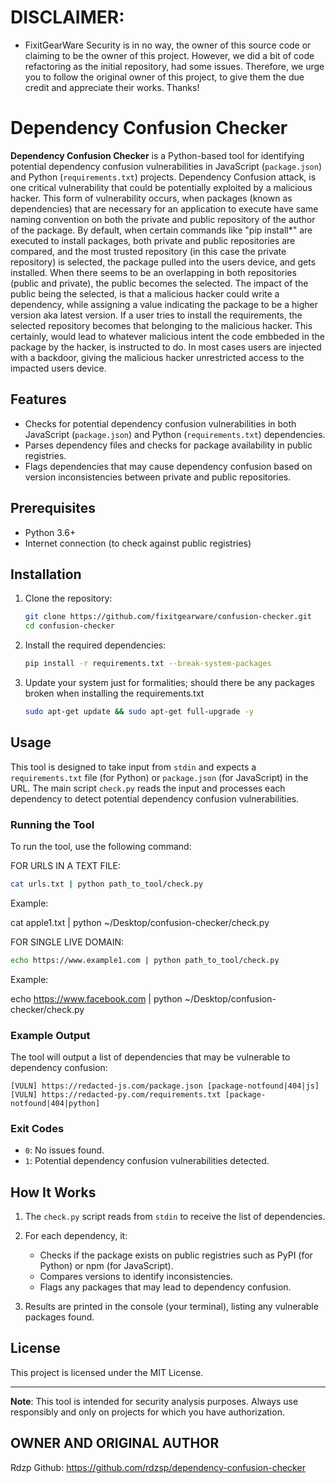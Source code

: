 # DISCLAIMER:
- FixitGearWare Security is in no way, the owner of this source code or claiming to be the owner of this project. However, we did a bit of code refactoring as the initial repository, had some issues. Therefore, we urge you to follow the original owner of this project, to give them the due credit and appreciate their works. Thanks!


# Dependency Confusion Checker

**Dependency Confusion Checker** is a Python-based tool for identifying potential dependency confusion vulnerabilities in JavaScript (`package.json`) and Python (`requirements.txt`) projects. Dependency Confusion attack, is one critical vulnerability that could be potentially exploited by a malicious hacker. This form of 
vulnerability occurs, when packages (known as dependencies) that are necessary for an application to execute have same naming convention on both the private and public
repository of the author of the package. 
By default, when certain commands like "pip install*" are executed to install packages, both private and public repositories are compared, and the most trusted repository (in this case the private repository) is selected, the package pulled into the users device, and gets installed. 
When there seems to be an overlapping in both repositories (public and private), the public becomes the selected. 
The impact of the public being the selected, is that a malicious hacker could write a dependency, while assigning a value indicating the package to be a higher version aka latest version. If a user tries to install the requirements, the selected repository becomes that belonging to the malicious hacker. This certainly, would lead to whatever malicious intent the code embbeded in the package by the hacker, is instructed to do. In most cases users are injected with a backdoor, giving the malicious hacker unrestricted access to the impacted users device. 


## Features

- Checks for potential dependency confusion vulnerabilities in both JavaScript (`package.json`) and Python (`requirements.txt`) dependencies.
- Parses dependency files and checks for package availability in public registries.
- Flags dependencies that may cause dependency confusion based on version inconsistencies between private and public repositories.

## Prerequisites

- Python 3.6+
- Internet connection (to check against public registries)

## Installation

1. Clone the repository:

   ```bash
   git clone https://github.com/fixitgearware/confusion-checker.git
   cd confusion-checker
   ```

2. Install the required dependencies:

   ```bash
   pip install -r requirements.txt --break-system-packages
   ```
   
3. Update your system just for formalities; should there be any packages broken when installing the requirements.txt
   
   ```bash
   sudo apt-get update && sudo apt-get full-upgrade -y
   ```
   

## Usage

This tool is designed to take input from `stdin` and expects a `requirements.txt` file (for Python) or `package.json` (for JavaScript) in the URL. The main script `check.py` reads the input and processes each dependency to detect potential dependency confusion vulnerabilities.

### Running the Tool

To run the tool, use the following command:

FOR URLS IN A TEXT FILE:

```bash
cat urls.txt | python path_to_tool/check.py 
```
Example:

cat apple1.txt | python ~/Desktop/confusion-checker/check.py



FOR SINGLE LIVE DOMAIN:

```bash
echo https://www.example1.com | python path_to_tool/check.py
```
Example:

echo https://www.facebook.com | python ~/Desktop/confusion-checker/check.py


### Example Output

The tool will output a list of dependencies that may be vulnerable to dependency confusion:

```plaintext
[VULN] https://redacted-js.com/package.json [package-notfound|404|js]
[VULN] https://redacted-py.com/requirements.txt [package-notfound|404|python]
```

### Exit Codes

- `0`: No issues found.
- `1`: Potential dependency confusion vulnerabilities detected.

## How It Works

1. The `check.py` script reads from `stdin` to receive the list of dependencies.
2. For each dependency, it:
   - Checks if the package exists on public registries such as PyPI (for Python) or npm (for JavaScript).
   - Compares versions to identify inconsistencies.
   - Flags any packages that may lead to dependency confusion.

3. Results are printed in the console (your terminal), listing any vulnerable packages found.

## License

This project is licensed under the MIT License.

---

**Note**: This tool is intended for security analysis purposes. Always use responsibly and only on projects for which you have authorization.


## OWNER AND ORIGINAL AUTHOR

Rdzp Github: https://github.com/rdzsp/dependency-confusion-checker

